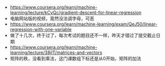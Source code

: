 - https://www.coursera.org/learn/machine-learning/lecture/kCvQc/gradient-descent-for-linear-regression
- 电脑网站版的视频，竟然没法调字母，可恶
- https://www.coursera.org/learn/machine-learning/exam/QeJ50/linear-regression-with-one-variable
- 做了十几次，终于过了，每次考试的题目还不一样，昨天才错过了提交截止日期
- https://www.coursera.org/learn/machine-learning/lecture/38jIT/matrices-and-vectors
- 矩阵的秩，没看到乘法，这门课数组下标还是从0开始，矩阵的加法
